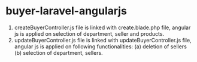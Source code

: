 # buyer-laravel-angularjs

1. createBuyerController.js file is linked with create.blade.php file, angular js is applied on selection of department, seller and products.
2. updateBuyerController.js file is linked with updateBuyerController.js file, angular js is applied on following functionalities:
(a) deletion of sellers
(b) selection of department, sellers.
